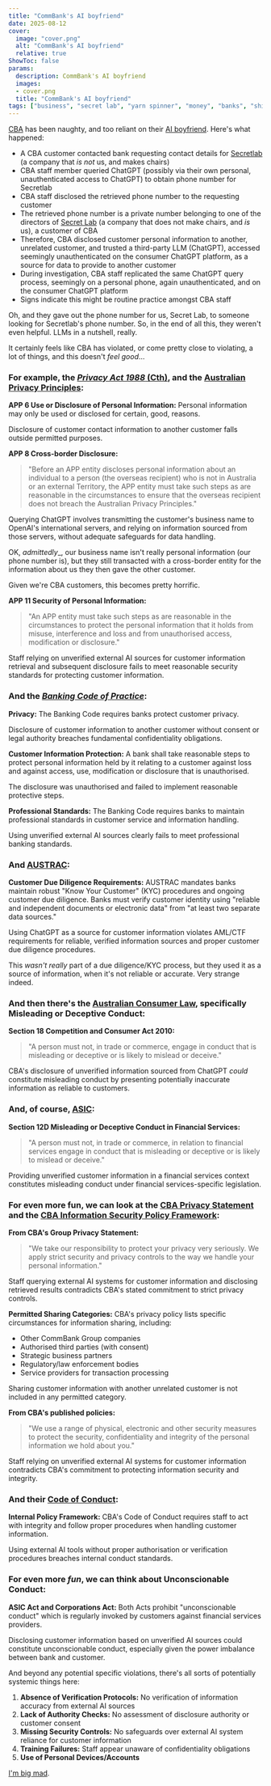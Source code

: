 ```yaml
---
title: "CommBank's AI boyfriend"
date: 2025-08-12
cover:
  image: "cover.png"
  alt: "CommBank's AI boyfriend"
  relative: true
ShowToc: false
params:
  description: CommBank's AI boyfriend 
  images:
  - cover.png
  title: "CommBank's AI boyfriend"
tags: ["business", "secret lab", "yarn spinner", "money", "banks", "shit companies", "crooks", "commbank", "angry", "rant", "liars"]
---
```


[CBA](https://commbank.com.au) has been naughty, and too reliant on their [AI boyfriend](https://www.abc.net.au/news/2025-07-29/commonwealth-bank-says-ai-behind-dozens-of-job-cuts/105586312). Here's what happened:

- A CBA customer contacted bank requesting contact details for [Secretlab](https://secretlab.sg) (a company that _is not_ us, and makes chairs)
- CBA staff member queried ChatGPT (possibly via their own personal, unauthenticated access to ChatGPT) to obtain phone number for Secretlab
- CBA staff disclosed the retrieved phone number to the requesting customer
- The retrieved phone number is a private number belonging to one of the directors of [Secret Lab](https://secretlab.games) (a company that does not make chairs, and _is_ us), a customer of CBA
- Therefore, CBA disclosed customer personal information to another, unrelated customer, and trusted a third-party LLM (ChatGPT), accessed seemingly unauthenticated on the consumer ChatGPT platform, as a source for data to provide to another customer
- During investigation, CBA staff replicated the same ChatGPT query process, seemingly on a personal phone, again unauthenticated, and on the consumer ChatGPT platform
- Signs indicate this might be routine practice amongst CBA staff

Oh, and they gave out the phone number for us, Secret Lab, to someone looking for Secretlab's phone number. So, in the end of all this, they weren't even helpful. LLMs in a nutshell, really.

It certainly feels like CBA has violated, or come pretty close to violating, a lot of things, and this doesn't _feel good_...

### For example, the [_Privacy Act 1988_ (Cth)](https://www.oaic.gov.au/privacy/privacy-legislation/the-privacy-act), and the [Australian Privacy Principles](https://www.oaic.gov.au/privacy/australian-privacy-principles):

**APP 6 Use or Disclosure of Personal Information:**
Personal information may only be used or disclosed for certain, good, reasons.

Disclosure of customer contact information to another customer falls outside permitted purposes.

**APP 8 Cross-border Disclosure:**
> "Before an APP entity discloses personal information about an individual to a person (the overseas recipient) who is not in Australia or an external Territory, the APP entity must take such steps as are reasonable in the circumstances to ensure that the overseas recipient does not breach the Australian Privacy Principles."

Querying ChatGPT involves transmitting the customer's business name to OpenAI's international servers, and relying on information sourced from those servers, without adequate safeguards for data handling. 

OK, _admittedly__, our business name isn't really personal information (our phone number is), but they still transacted with a cross-border entity for the information about us they then gave the other customer. 

Given we're CBA customers, this becomes pretty horrific.

**APP 11 Security of Personal Information:**
> "An APP entity must take such steps as are reasonable in the circumstances to protect the personal information that it holds from misuse, interference and loss and from unauthorised access, modification or disclosure."

Staff relying on unverified external AI sources for customer information retrieval and subsequent disclosure fails to meet reasonable security standards for protecting customer information.

### And the [_Banking Code of Practice_](https://www.commbank.com.au/about-us/opportunity-initiatives/policies-and-practices/banking-code-of-practice.html):

**Privacy:**
The Banking Code requires banks protect customer privacy.

Disclosure of customer information to another customer without consent or legal authority breaches fundamental confidentiality obligations.

**Customer Information Protection:**
A bank shall take reasonable steps to protect personal information held by it relating to a customer against loss and against access, use, modification or disclosure that is unauthorised.

The disclosure was unauthorised and failed to implement reasonable protective steps.

**Professional Standards:**
The Banking Code requires banks to maintain professional standards in customer service and information handling.

Using unverified external AI sources clearly fails to meet professional banking standards.

### And [AUSTRAC](https://www.austrac.gov.au/business/legislation/amlctf-act):

**Customer Due Diligence Requirements:**
AUSTRAC mandates banks maintain robust "Know Your Customer" (KYC) procedures and ongoing customer due diligence. Banks must verify customer identity using "reliable and independent documents or electronic data" from "at least two separate data sources."

Using ChatGPT as a source for customer information violates AML/CTF requirements for reliable, verified information sources and proper customer due diligence procedures. 

This _wasn't really_ part of a due diligence/KYC process, but they used it as a source of information, when it's not reliable or accurate. Very strange indeed.

### And then there's the [Australian Consumer Law](https://consumer.gov.au), specifically Misleading or Deceptive Conduct:

**Section 18 Competition and Consumer Act 2010:**
> "A person must not, in trade or commerce, engage in conduct that is misleading or deceptive or is likely to mislead or deceive."

CBA's disclosure of unverified information sourced from ChatGPT _could_ constitute misleading conduct by presenting potentially inaccurate information as reliable to customers.

### And, of course, [ASIC](https://www.legislation.gov.au/C2004A00819/latest/text): 

**Section 12D Misleading or Deceptive Conduct in Financial Services:**
> "A person must not, in trade or commerce, in relation to financial services engage in conduct that is misleading or deceptive or is likely to mislead or deceive."

Providing unverified customer information in a financial services context constitutes misleading conduct under financial services-specific legislation.

### For even more fun, we can look at the [CBA Privacy Statement](https://www.commbank.com.au/support/privacy.html) and the [CBA Information Security Policy Framework](https://www.commbank.com.au/content/dam/commbank-assets/about-us/2024-07/information-security-statement-july-2024.pdf):

**From CBA's Group Privacy Statement:**
> "We take our responsibility to protect your privacy very seriously. We apply strict security and privacy controls to the way we handle your personal information."

Staff querying external AI systems for customer information and disclosing retrieved results contradicts CBA's stated commitment to strict privacy controls.

**Permitted Sharing Categories:**
CBA's privacy policy lists specific circumstances for information sharing, including:
- Other CommBank Group companies
- Authorised third parties (with consent)
- Strategic business partners
- Regulatory/law enforcement bodies
- Service providers for transaction processing

Sharing customer information with another unrelated customer is not included in any permitted category.

**From CBA's published policies:**
> "We use a range of physical, electronic and other security measures to protect the security, confidentiality and integrity of the personal information we hold about you."

Staff relying on unverified external AI systems for customer information contradicts CBA's commitment to protecting information security and integrity.

### And their [Code of Conduct](https://www.commbank.com.au/content/dam/commbank-assets/about-us/docs/cba-code-of-conduct.pdf):

**Internal Policy Framework:**
CBA's Code of Conduct requires staff to act with integrity and follow proper procedures when handling customer information.

Using external AI tools without proper authorisation or verification procedures breaches internal conduct standards.

### For even more _fun_, we can think about Unconscionable Conduct:

**ASIC Act and Corporations Act:**
Both Acts prohibit "unconscionable conduct" which is regularly invoked by customers against financial services providers.

Disclosing customer information based on unverified AI sources could constitute unconscionable conduct, especially given the power imbalance between bank and customer.

And beyond any potential specific violations, there's all sorts of potentially systemic things here:

1. **Absence of Verification Protocols:** No verification of information accuracy from external AI sources
2. **Lack of Authority Checks:** No assessment of disclosure authority or customer consent
3. **Missing Security Controls:** No safeguards over external AI system reliance for customer information
4. **Training Failures:** Staff appear unaware of confidentiality obligations
5. **Use of Personal Devices/Accounts**

[I'm big mad](https://www.linkedin.com/posts/parisba_privacy-australia-useless-activity-7360481919626612736-h_DP/).